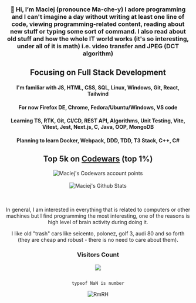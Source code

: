 <div align="center">
  
### 👋 Hi, I’m Maciej (pronounce  Ma-che-y) I adore programming and I can't imagine a day without writing at least one line of code, viewing programming-related content, reading about new stuff or typing some sort of command. I also read about old stuff and how the whole IT world works (it's so interesting, under all of it is math) i.e. video transfer and JPEG (DCT algorithm)

## Focusing on Full Stack Development

#### I'm familiar with JS, HTML, CSS, SQL, Linux, Windows, Git, React, Tailwind

#### For now Firefox DE, Chrome, Fedora/Ubuntu/Windows, VS code

#### Learning TS, RTK, Git, CI/CD, REST API, Algorithms, Unit Testing, Vite, Vitest, Jest, Next.js, C, Java, OOP, MongoDB

#### Planning to learn Docker, Webpack, DDD, TDD, T3 Stack, C++, C#

## Top 5k on [Codewars](https://www.codewars.com/users/maciejbaba/stats) (top 1%)
<img src=https://www.codewars.com/users/maciejbaba/badges/large alt="Maciej's Codewars account points">
<br/><br/>
  
<img alt="Maciej's Github Stats" src="https://github-readme-stats-taupe-tau.vercel.app/api?username=maciejbaba&count_private=true&theme=tokyonight">

<br/><br/>
In general, I am interested in everything that is related to computers or other machines but I find programming the most interesting, one of the reasons is high level of brain activity during doing it.

I like old "trash" cars like seicento, polonez, golf 3, audi 80 and so forth (they are cheap and robust - there is no need to care about them).

### Visitors Count

![](https://komarev.com/ghpvc/?username=your-github-username)

                                                                                                                                                                                                                                                                                    typeof NaN is number


![RmRH](https://user-images.githubusercontent.com/81487891/232110692-0798aa9a-758a-4511-b676-6531cb5053d8.gif)
</div>
